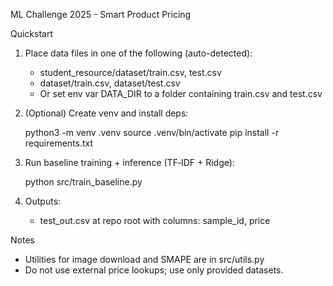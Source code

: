 ML Challenge 2025 - Smart Product Pricing

Quickstart

1. Place data files in one of the following (auto-detected):
	- student_resource/dataset/train.csv, test.csv
	- dataset/train.csv, dataset/test.csv
	- Or set env var DATA_DIR to a folder containing train.csv and test.csv

2. (Optional) Create venv and install deps:

	python3 -m venv .venv
	source .venv/bin/activate
	pip install -r requirements.txt

3. Run baseline training + inference (TF‑IDF + Ridge):

	python src/train_baseline.py

4. Outputs:
	- test_out.csv at repo root with columns: sample_id, price

Notes
- Utilities for image download and SMAPE are in src/utils.py
- Do not use external price lookups; use only provided datasets.

